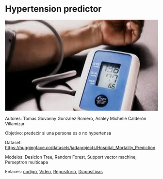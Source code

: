 # Hypertension predictor

<img src="sources/banner.jpeg" style="width: 800px; height: 300px;">

Autores: Tomas Giovanny Gonzalez Romero, Ashley Michelle Calderón Villamizar

Objetivo: predecir si una persona es o no hypertensa

Dataset: https://huggingface.co/datasets/jadaprojects/Hospital_Mortality_Prediction

Modelos: Desicion Tree, Random Forest, Support vector machine, Perseptron multicapa

Enlaces: [codigo](https://colab.research.google.com/drive/1d_6opiT_TqfQpkjtMy032xp4qothEy7C?usp=sharing), [Video](https://youtu.be/HLTw_8fvGTU), [Repositorio](https://github.com/tomasggrdev/Hypertension-predictor), [Diapositivas](https://docs.google.com/presentation/d/1MwyV8raFEP8iyl8nOtQw_wkLETfIeibI1eCvJxXwY5I/edit?usp=sharing)


